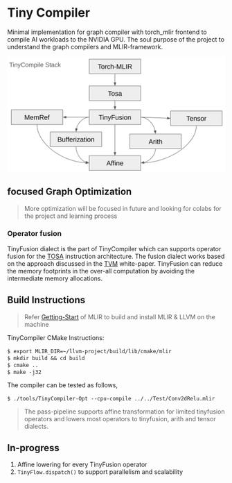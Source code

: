 # Tiny Compiler 
Minimal implementation for graph compiler with torch_mlir frontend to compile AI workloads to the NVIDIA GPU. The soul purpose of the project to understand the graph compilers and MLIR-framework. 

![TinyCompiler-Stack](Docs/TinyCompiler-Stack.png "TinyCompiler-Stack")

## focused Graph Optimization 
> More optimization will be focused in future and looking for colabs for the project and learning process

<h3>Operator fusion</h3>

<!-- A custom fusion dialect to handle hardware-independent operator fusion 
for DNN operator and the approach adopted from [TVM](https://layman-n-ish.github.io/pdfs/TVM_Review_Report.pdf).  -->

TinyFusion dialect is the part of TinyCompiler which can supports operator fusion for the [TOSA](https://mlir.llvm.org/docs/Dialects/TOSA/) instruction architecture. The fusion dialect works based on the approach discussed in the [TVM](https://layman-n-ish.github.io/pdfs/TVM_Review_Report.pdf) white-paper. TinyFusion can reduce the memory footprints in the over-all computation by avoiding the intermediate memory allocations. 

## Build Instructions
> Refer [Getting-Start](https://mlir.llvm.org/getting_started/) of MLIR to build and install MLIR & LLVM on the machine

TinyCompiler CMake Instructions:
```
$ export MLIR_DIR=~/llvm-project/build/lib/cmake/mlir
$ mkdir build && cd build 
$ cmake ..
$ make -j32
```
The compiler can be tested as follows, 
```
$ ./tools/TinyCompiler-Opt --cpu-compile ../../Test/Conv2dRelu.mlir 
```
> The pass-pipeline supports affine transformation for limited tinyfusion operators and lowers most operators to tinyfusion, arith and tensor dialects. 

## In-progress 
1. Affine lowering for every TinyFusion operator
2. ```TinyFlow.dispatch()``` to support parallelism and scalability
